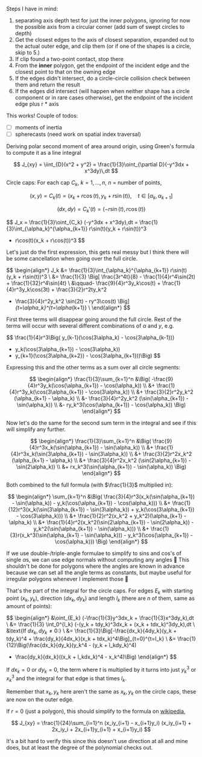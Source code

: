 Steps I have in mind:

1. separating axis depth test for just the inner polygons,
   ignoring for now the possible axis from a circular corner
   (add sum of swept circles to depth)
2. Get the closest edges to the axis of closest separation,
   expanded out to the actual outer edge, and clip them
   (or if one of the shapes is a circle, skip to 5.)
3. If clip found a two-point contact, stop there
4. From the **inner** polygon, get the endpoint of the incident edge
   and the closest point to that on the owning edge
5. If the edges didn't intersect, do a circle-circle collision
   check between them and return the result
6. If the edges did intersect (will happen when neither shape
   has a circle component or in rare cases otherwise),
   get the endpoint of the incident edge plus r \* axis

This works! Couple of todos:

- [ ] moments of inertia
- [ ] spherecasts (need work on spatial index traversal)

Deriving polar second moment of area around origin,
using Green's formula to compute it as a line integral

$$
J_{xy} = \iint_{D}(x^2 + y^2) =
\frac{1}{3}\oint_{\partial D}(-y^3dx + x^3dy)\,dt
$$

Circle caps:
For each cap $C_k$, $k = 1,\dots,n$, $n$ = number of points,

$$
(x, y) = C_k(t) = (x_k + r\cos(t), y_k + r\sin(t)),\quad t\in[\alpha_k, \alpha_{k+1}]
$$

$$
(dx, dy) = C_k'(t) = (-r\sin(t), r\cos(t))
$$

$$
J_x = \frac{1}{3}\oint_{C_k} (-y^3dx + x^3dy)\,dt
= \frac{1}{3}\int_{\alpha_k}^{\alpha_{k+1}} r\sin(t)(y_k + r\sin(t))^3
+ r\cos(t)(x_k + r\cos(t))^3
$$

Let's just do the first expression, this gets real messy but I think
there will be some cancellation when going over the full circle.

$$
\begin{align*}
J_k &= \frac{1}{3}\int_{\alpha_k}^{\alpha_{k+1}} r\sin(t)(y_k + r\sin(t))^3 \\
&= \frac{1}{3} \Big[
\frac{3r^4t}{8} - \frac{1}{4}r^4\sin(2t) + \frac{1}{32}r^4\sin(4t) \\
&\qquad- \frac{9}{4}r^3y_k\cos(t) + \frac{1}{4}r^3y_k\cos(3t) + \frac{3}{2}r^2ty_k^2
- \frac{3}{4}r^2y_k^2 \sin(2t) - ry^3\cos(t)
\Big]_{t=\alpha_k}^{t=\alpha_{k+1}} \\
\end{align*}
$$

First three terms will disappear going around the full circle.
Rest of the terms will occur with several different combinations
of $\alpha$ and $y$, e.g.

$$
\frac{1}{4}r^3\Big(
y_{k-1}(\cos(3\alpha_k) - \cos(3\alpha_{k-1}))
+ y_k(\cos(3\alpha_{k+1}) - \cos(3\alpha_k))
+ y_{k+1}(\cos(3\alpha_{k+2}) - \cos(3\alpha_{k+1}))\Big)
$$

Expressing this and the other terms as a sum over all circle segments:

$$
\begin{align*}
\frac{1}{3}\sum_{k=1}^n &\Big(
-\frac{9}{4}r^3y_k(\cos(\alpha_{k+1}) - \cos(\alpha_k)) \\
&+ \frac{1}{4}r^3y_k(\cos(3\alpha_{k+1}) - \cos(3\alpha_k)) \\
&+ \frac{3}{2}r^2y_k^2 (\alpha_{k+1} - \alpha_k) \\
&- \frac{3}{4}r^2y_k^2 (\sin(\alpha_{k+1}) - \sin(\alpha_k)) \\
&- ry_k^3(\cos(\alpha_{k+1}) - \cos(\alpha_k))
\Big)
\end{align*}
$$

Now let's do the same for the second sum term in the integral
and see if this will simplify any further.

$$
\begin{align*}
\frac{1}{3}\sum_{k=1}^n &\Big(
\frac{9}{4}r^3x_k(\sin(\alpha_{k+1}) - \sin(\alpha_k)) \\
&+ \frac{1}{4}r^3x_k(\sin(3\alpha_{k+1}) - \sin(3\alpha_k)) \\
&+ \frac{3}{2}r^2x_k^2 (\alpha_{k+1} - \alpha_k) \\
&+ \frac{3}{4}r^2x_k^2 (\sin(2\alpha_{k+1}) - \sin(2\alpha_k)) \\
&+ rx_k^3(\sin(\alpha_{k+1}) - \sin(\alpha_k))
\Big)
\end{align*}
$$

Both combined to the full formula (with $\frac{1}{3}$ multiplied in):

$$
\begin{align*}
\sum_{k=1}^n &\Big(
\frac{3}{4}r^3(x_k(\sin(\alpha_{k+1}) - \sin(\alpha_k)) - y_k(\cos(\alpha_{k+1}) - \cos(\alpha_k))) \\
&+ \frac{1}{12}r^3(x_k(\sin(3\alpha_{k+1}) - \sin(3\alpha_k)) + y_k(\cos(3\alpha_{k+1}) - \cos(3\alpha_k))) \\
&+ \frac{1}{2}r^2(x_k^2 + y_k^2)(\alpha_{k+1} - \alpha_k) \\
&+ \frac{1}{4}r^2(x_k^2(\sin(2\alpha_{k+1}) - \sin(2\alpha_k)) - y_k^2(\sin(\alpha_{k+1}) - \sin(\alpha_k))) \\
&+ \frac{1}{3}r(x_k^3(\sin(\alpha_{k+1} - \sin(\alpha_k))) - y_k^3(\cos(\alpha_{k+1}) - \cos(\alpha_k)))
\Big)
\end{align*}
$$

If we use double-/triple-angle formulae to simplify to sins and cos's of single
$\alpha$s, we can use edge normals without computing any angles 🤔 This
shouldn't be done for polygons where the angles are known in advance because we
can set all the angle terms as constants, but maybe useful for irregular
polygons whenever I implement those 🤔

That's the part of the integral for the circle caps.
For edges $E_k$ with starting point $(x_k, y_k)$, direction $(dx_k, dy_k)$ and
length $l_k$ (there are $n$ of them, same as amount of points):

$$
\begin{align*}
&\oint_{E_k} (-\frac{1}{3}y^3dx_k + \frac{1}{3}x^3dy_k)\,dt \\
&= \frac{1}{3} \int_0^{l_k} (-(y_k + tdy_k)^3dx_k + (x_k + tdx_k)^3dy_k)\,dt \\
&\text{If $dx_k, dy_k \neq 0$:} \\
&= \frac{1}{3}\Big[-\frac{dx_k}{4dy_k}(y_k + tdy_k)^4 + \frac{dy_k}{4dx_k}(x_k + tdx_k)^4\Big]_{t=0}^{t=l_k} \\
&= \frac{1}{12}\Big(\frac{dx_k}{dy_k}(y_k^4 - (y_k + l_kdy_k)^4)
+ \frac{dy_k}{dx_k}((x_k + l_kdx_k)^4 - x_k^4)\Big)
\end{align*}
$$

If $dx_k = 0$ or $dy_k = 0$, the term where $t$ is multiplied by it turns into
just $y_k^3$ or $x_k^3$ and the integral for that edge is that times $l_k$.

Remember that $x_k, y_k$ here aren't the same as $x_k, y_k$ on the circle caps,
these are now on the outer edge.

If $r = 0$ (just a polygon), this should simplify to the formula on
[wikipedia](https://en.wikipedia.org/wiki/Second_moment_of_area#Any_polygon),

$$
J_{xy} = \frac{1}{24}\sum_{i=1}^n (x_iy_{i+1} - x_{i+1}y_i)
(x_iy_{i+1} + 2x_iy_i + 2x_{i+1}y_{i+1} + x_{i+1}y_i)
$$

It's a bit hard to verify this since this doesn't use direction at all
and mine does, but at least the degree of the polynomial checks out.
